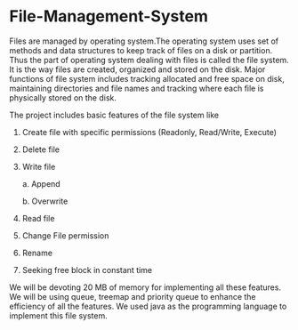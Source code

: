 # File-Management-System

Files are managed by operating system.The operating system uses set of methods and data structures to keep track of files on a disk or partition. Thus the part of operating system dealing with files is called the file system. It is the way files are created, organized and stored on the disk. Major functions of file system includes tracking allocated and free space on disk, maintaining directories and file names and tracking where each file is physically stored on the disk.

The project includes basic features of the file system like

1. Create file with specific permissions (Readonly, Read/Write, Execute)
2. Delete file
3. Write file

      a. Append

      b. Overwrite

4. Read file
5. Change File permission
6. Rename
7. Seeking free block in constant time

We will be devoting 20 MB of memory for implementing all these features. We will be using queue, treemap and priority queue to enhance the efficiency of all the features. We used java as the programming language to implement this file system.
